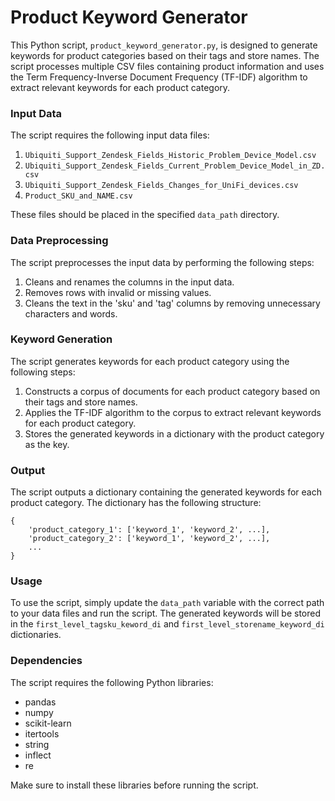 # Product Keyword Generator

This Python script, `product_keyword_generator.py`, is designed to generate keywords for product categories based on their tags and store names. The script processes multiple CSV files containing product information and uses the Term Frequency-Inverse Document Frequency (TF-IDF) algorithm to extract relevant keywords for each product category.

### Input Data

The script requires the following input data files:

1. `Ubiquiti_Support_Zendesk_Fields_Historic_Problem_Device_Model.csv`
2. `Ubiquiti_Support_Zendesk_Fields_Current_Problem_Device_Model_in_ZD.csv`
3. `Ubiquiti_Support_Zendesk_Fields_Changes_for_UniFi_devices.csv`
4. `Product_SKU_and_NAME.csv`

These files should be placed in the specified `data_path` directory.

### Data Preprocessing

The script preprocesses the input data by performing the following steps:

1. Cleans and renames the columns in the input data.
2. Removes rows with invalid or missing values.
3. Cleans the text in the 'sku' and 'tag' columns by removing unnecessary characters and words.

### Keyword Generation

The script generates keywords for each product category using the following steps:

1. Constructs a corpus of documents for each product category based on their tags and store names.
2. Applies the TF-IDF algorithm to the corpus to extract relevant keywords for each product category.
3. Stores the generated keywords in a dictionary with the product category as the key.

### Output

The script outputs a dictionary containing the generated keywords for each product category. The dictionary has the following structure:

```
{
    'product_category_1': ['keyword_1', 'keyword_2', ...],
    'product_category_2': ['keyword_1', 'keyword_2', ...],
    ...
}
```

### Usage

To use the script, simply update the `data_path` variable with the correct path to your data files and run the script. The generated keywords will be stored in the `first_level_tagsku_keword_di` and `first_level_storename_keyword_di` dictionaries.

### Dependencies

The script requires the following Python libraries:

- pandas
- numpy
- scikit-learn
- itertools
- string
- inflect
- re

Make sure to install these libraries before running the script.